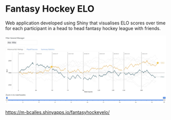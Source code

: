 # Fantasy Hockey ELO
Web application developed using Shiny that visualises ELO scores over time for each participant in a head to head fantasy hockey league with friends.

![alt text](https://github.com/mbcalles/FantasyHockeyELO/blob/main/image.jpg)

https://m-bcalles.shinyapps.io/fantasyhockeyelo/

